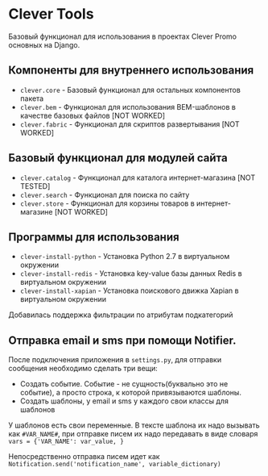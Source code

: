 Clever Tools
============

Базовый функционал для использования в проектах Clever Promo основных на Django.

Компоненты для внутреннего использования
----------------------------------------

* `clever.core` - Базовый функционал для остальных компонентов пакета
* `clever.bem` - Функционал для использования BEM-шаблонов в качестве базовых файлов [NOT WORKED]
* `clever.fabric` - Функционал для скриптов развертывания [NOT WORKED]

Базовый функционал для модулей сайта
------------------------------------

* `clever.catalog` - Функционал для каталога интернет-магазина [NOT TESTED]
* `clever.search` - Функционал для поиска по сайту
* `clever.store` - Функционал для корзины товаров в интернет-магазине [NOT WORKED]

Программы для использования
---------------------------

* `clever-install-python` - Установка Python 2.7 в виртуальном окружении
* `clever-install-redis` - Установка key-value базы данных Redis в виртуальном окружении
* `clever-install-xapian` - Установка поискового движка Xapian в виртуальном окружении

Добавилась поддержка фильтрации по атрибутам подкатегорий

Отправка email и sms при помощи Notifier.
---------------------------

После подключения приложения в `settings.py`, для отправки сообщения необходимо сделать три вещи:

* Создать событие. Событие - не сущность(буквально это не событие), а просто строка, к которой привязываются шаблоны.
* Создать шаблоны, у email и sms у каждого свои классы для шаблонов


У шаблонов есть свои переменные. В тексте шаблона их надо вызывать как `#VAR_NAME#`, при отправке писем
их надо передавать в виде словаря `vars = {'VAR_NAME': var_value, }`

Непосредственно отправка писем идет как `Notification.send('notification_name', variable_dictionary)`
